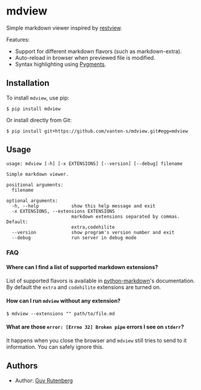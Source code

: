 # mdview

Simple markdown viewer inspired by
[restview](https://github.com/mgedmin/restview).

Features:

 - Support for different markdown flavors (such as markdown-extra).
 - Auto-reload in browser when previewed file is modified.
 - Syntax highlighting using [Pygments](https://pygments.org/).

## Installation

To install `mdview`, use pip:

    $ pip install mdview

Or install directly from Git:

    $ pip install git+https://github.com/vanten-s/mdview.git#egg=mdview


## Usage


```text
usage: mdview [-h] [-x EXTENSIONS] [--version] [--debug] filename

Simple markdown viewer.

positional arguments:
  filename

optional arguments:
  -h, --help            show this help message and exit
  -x EXTENSIONS, --extensions EXTENSIONS
                        markdown extensions separated by commas. Default:
                        extra,codehilite
  --version             show program's version number and exit
  --debug               run server in debug mode
```

### FAQ

#### Where can I find a list of supported markdown extensions?

List of supported flavors is available in
[python-markdown](https://python-markdown.github.io/extensions/#officially-supported-extensions)'s
documentation. By default the `extra` and `codehilite` extensions are turned on.

#### How can I run `mdview` without any extension?

    $ mdview --extensions "" path/to/file.md

#### What are those `error: [Errno 32] Broken pipe` errors I see on `stderr`?

It happens when you close the browser and `mdview` still tries to send to it
information. You can safely ignore this.

## Authors

  - Author: [Guy Rutenberg](https://www.guyrutenberg.com)

